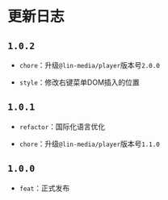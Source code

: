 

# 更新日志

## `1.0.2`
  
- `chore`：升级`@lin-media/player`版本号`2.0.0`
  
- `style`：修改右键菜单DOM插入的位置
  
## `1.0.1`
  
- `refactor`：国际化语言优化
  
- `chore`：升级`@lin-media/player`版本号`1.1.0`

## `1.0.0`
  
- `feat`：正式发布